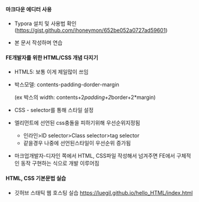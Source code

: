 ﻿#### 마크다운 에디터 사용

* Typora 설치 및 사용법 확인(https://gist.github.com/ihoneymon/652be052a0727ad59601)

* 본 문서 작성하며 연습

  

#### FE개발자를 위한 HTML/CSS 개념 다지기

+ HTML5: 보통 이게 제일많이 쓰임

+ 박스모델: contents-padding-dorder-margin

  (ex 박스의 width: contents+2*padding+2*border+2*margin)

+ CSS  - selector를 통해 스타일 설정

+ 엘리먼트에 선언된 css충돌을 피하기위해 우선순위지정됨

  * 인라인>ID selector>Class selector>tag selector
  * 같을경우 나중에 선언된스타일이 우선순위 증가됨

+ 마크업개발자-디자인 쪽에서 HTML, CSS파일 작성해서 넘겨주면 FE에서 구체적인 동작 구현하는 식으로 개발 이루어짐



#### HTML, CSS 기본문법 실습

* 깃허브 스태틱 웹 호스팅 실습
  https://luegil.github.io/hello_HTML/index.html